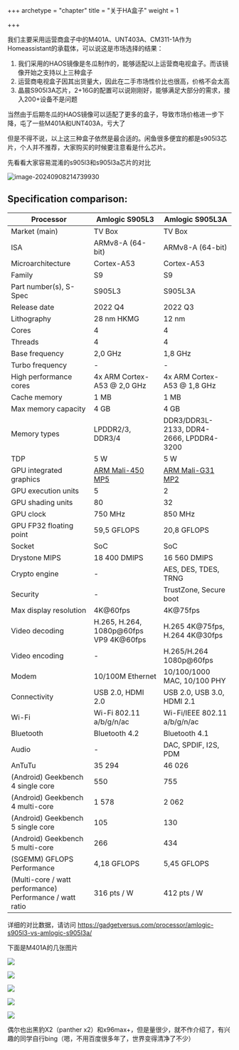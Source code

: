 +++
archetype = "chapter"
title = "关于HA盒子"
weight = 1

+++

我们主要采用运营商盒子中的M401A、UNT403A、CM311-1A作为Homeassistant的承载体，可以说这是市场选择的结果：

1. 我们采用的HAOS镜像是冬瓜制作的，能够适配以上运营商电视盒子。而该镜像开始之支持以上三种盒子
2. 运营商电视盒子因其出货量大，因此在二手市场性价比也很高，价格不会太高
3. 晶晨S905l3A芯片，2+16G的配置可以说刚刚好，能够满足大部分的需求，接入200+设备不是问题



当然由于后期冬瓜的HAOS镜像可以适配了更多的盒子，导致市场价格进一步下降，屯了一些M401A和UNT403A，亏大了

但是不得不说，以上这三种盒子依然是最合适的。闲鱼很多便宜的都是s905l3芯片，个人并不推荐，大家购买的时候要注意看是什么芯片。



先看看大家容易混淆的s905l3和s905l3a芯片的对比

![image-20240908214739930](https://pic.456766.xyz/typora/image-20240908214739930.png)

## Specification comparison:

| Processor                                                | **Amlogic S905L3**                                           | **Amlogic S905L3A**                                          |
| -------------------------------------------------------- | ------------------------------------------------------------ | ------------------------------------------------------------ |
| Market (main)                                            | TV Box                                                       | TV Box                                                       |
| ISA                                                      | ARMv8-A (64-bit)                                             | ARMv8-A (64-bit)                                             |
| Microarchitecture                                        | Cortex-A53                                                   | Cortex-A53                                                   |
| Family                                                   | S9                                                           | S9                                                           |
| Part number(s), S-Spec                                   | S905L3                                                       | S905L3A                                                      |
| Release date                                             | 2022 Q4                                                      | 2022 Q3                                                      |
| Lithography                                              | 28 nm HKMG                                                   | 12 nm                                                        |
| Cores                                                    | 4                                                            | 4                                                            |
| Threads                                                  | 4                                                            | 4                                                            |
| Base frequency                                           | 2,0 GHz                                                      | 1,8 GHz                                                      |
| Turbo frequency                                          | -                                                            | -                                                            |
| High performance cores                                   | 4x ARM Cortex-A53 @ 2,0 GHz                                  | 4x ARM Cortex-A53 @ 1,8 GHz                                  |
| Cache memory                                             | 1 MB                                                         | 1 MB                                                         |
| Max memory capacity                                      | 4 GB                                                         | 4 GB                                                         |
| Memory types                                             | LPDDR2/3, DDR3/4                                             | DDR3/DDR3L-2133, DDR4-2666, LPDDR4-3200                      |
| TDP                                                      | 5 W                                                          | 5 W                                                          |
| GPU integrated graphics                                  | [ARM Mali-450 MP5](https://gadgetversus.com/graphics-card/arm-mali-450-mp5-specs/) | [ARM Mali-G31 MP2](https://gadgetversus.com/graphics-card/arm-mali-g31-mp2-specs/) |
| GPU execution units                                      | 5                                                            | 2                                                            |
| GPU shading units                                        | 80                                                           | 32                                                           |
| GPU clock                                                | 750 MHz                                                      | 850 MHz                                                      |
| GPU FP32 floating point                                  | 59,5 GFLOPS                                                  | 20,8 GFLOPS                                                  |
| Socket                                                   | SoC                                                          | SoC                                                          |
| Drystone MIPS                                            | 18 400 DMIPS                                                 | 16 560 DMIPS                                                 |
| Crypto engine                                            | -                                                            | AES, DES, TDES, TRNG                                         |
| Security                                                 | -                                                            | TrustZone, Secure boot                                       |
| Max display resolution                                   | 4K@60fps                                                     | 4K@75fps                                                     |
| Video decoding                                           | H.265, H.264, 1080p@60fps VP9 4K@60fps                       | H.265 4K@75fps, H.264 4K@30fps                               |
| Video encoding                                           | -                                                            | H.265/H.264 1080p@60fps                                      |
| Modem                                                    | 10/100M Ethernet                                             | 10/100/1000 MAC, 10/100 PHY                                  |
| Connectivity                                             | USB 2.0, HDMI 2.0                                            | USB 2.0, USB 3.0, HDMI 2.1                                   |
| Wi-Fi                                                    | Wi-Fi 802.11 a/b/g/n/ac                                      | Wi-Fi/IEEE 802.11 a/b/g/n/ас                                 |
| Bluetooth                                                | Bluetooth 4.2                                                | Bluetooth 4.1                                                |
| Audio                                                    | -                                                            | DAC, SPDIF, I2S, PDM                                         |
| AnTuTu                                                   | 35 294                                                       | 46 026                                                       |
| (Android) Geekbench 4 single core                        | 550                                                          | 755                                                          |
| (Android) Geekbench 4 multi-core                         | 1 578                                                        | 2 062                                                        |
| (Android) Geekbench 5 single core                        | 105                                                          | 130                                                          |
| (Android) Geekbench 5 multi-core                         | 266                                                          | 434                                                          |
| (SGEMM) GFLOPS Performance                               | 4,18 GFLOPS                                                  | 5,45 GFLOPS                                                  |
| (Multi-core / watt performance) Performance / watt ratio | 316 pts / W                                                  | 412 pts / W                                                  |



详细的对比数据，请访问 https://gadgetversus.com/processor/amlogic-s905l3-vs-amlogic-s905l3a/



下面是M401A的几张图片

![](https://pic.456766.xyz/202409072117187.png)

![](https://pic.456766.xyz/202409072117451.png)

![](https://pic.456766.xyz/202409072118487.png)



![](https://pic.456766.xyz/202409072119320.png)



![](https://pic.456766.xyz/202409072119549.png)



偶尔也出黑豹X2（panther x2）和x96max+，但是量很少，就不作介绍了，有兴趣的同学自行bing（嗯，不用百度很多年了，世界变得清净了不少）
